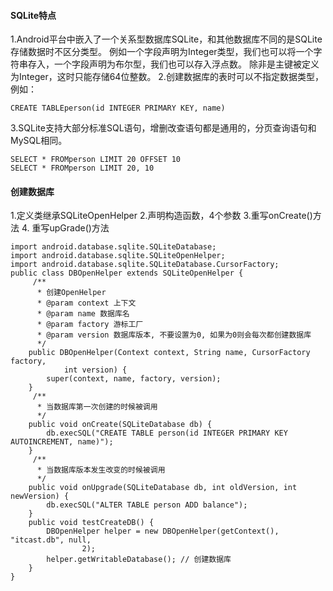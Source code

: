 #### SQLite特点
1.Android平台中嵌入了一个关系型数据库SQLite，和其他数据库不同的是SQLite存储数据时不区分类型。
例如一个字段声明为Integer类型，我们也可以将一个字符串存入，一个字段声明为布尔型，我们也可以存入浮点数。
除非是主键被定义为Integer，这时只能存储64位整数。
2.创建数据库的表时可以不指定数据类型，例如：
```  
CREATE TABLEperson(id INTEGER PRIMARY KEY, name)
```
3.SQLite支持大部分标准SQL语句，增删改查语句都是通用的，分页查询语句和MySQL相同。
```  
SELECT * FROMperson LIMIT 20 OFFSET 10
SELECT * FROMperson LIMIT 20, 10
```
#### 创建数据库
1.定义类继承SQLiteOpenHelper
2.声明构造函数，4个参数
3.重写onCreate()方法
4. 重写upGrade()方法
```  
import android.database.sqlite.SQLiteDatabase;
import android.database.sqlite.SQLiteOpenHelper;
import android.database.sqlite.SQLiteDatabase.CursorFactory;
public class DBOpenHelper extends SQLiteOpenHelper {
	 /**
	  * 创建OpenHelper
	  * @param context 上下文
	  * @param name 数据库名
	  * @param factory 游标工厂
	  * @param version 数据库版本, 不要设置为0, 如果为0则会每次都创建数据库
	  */
	public DBOpenHelper(Context context, String name, CursorFactory factory,
			int version) {
		super(context, name, factory, version);
	}
	 /**
	  * 当数据库第一次创建的时候被调用
	  */
	public void onCreate(SQLiteDatabase db) {
		db.execSQL("CREATE TABLE person(id INTEGER PRIMARY KEY AUTOINCREMENT, name)");
	}
	 /**
	  * 当数据库版本发生改变的时候被调用
	  */
	public void onUpgrade(SQLiteDatabase db, int oldVersion, int newVersion) {
		db.execSQL("ALTER TABLE person ADD balance");
	}
	public void testCreateDB() {
		DBOpenHelper helper = new DBOpenHelper(getContext(), "itcast.db", null,
				2);
		helper.getWritableDatabase(); // 创建数据库
	}
}
```